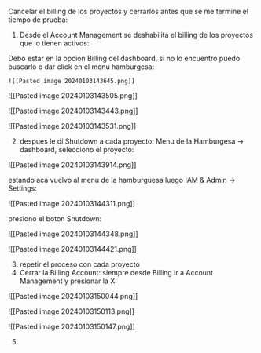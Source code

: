 Cancelar el billing de los proyectos y cerrarlos antes que se me termine el tiempo de prueba:

1. Desde el Account Management se deshabilita el billing de los proyectos que lo tienen activos:


Debo estar en la opcion Billing del dashboard, si no lo encuentro puedo buscarlo o dar click en el menu hamburgesa:

	![[Pasted image 20240103143645.png]]



![[Pasted image 20240103143505.png]]


![[Pasted image 20240103143443.png]]

![[Pasted image 20240103143531.png]]


2.  despues le dí Shutdown a cada proyecto:
Menu de la Hamburgesa -> dashboard, selecciono el proyecto:

![[Pasted image 20240103143914.png]]

estando aca vuelvo al menu de la hamburguesa luego IAM & Admin -> Settings:

![[Pasted image 20240103144311.png]]


presiono el boton Shutdown:

![[Pasted image 20240103144348.png]]


![[Pasted image 20240103144421.png]]

3. repetir el proceso con cada proyecto
4. Cerrar la Billing Account: siempre desde Billing ir a Account Management y presionar la X:

![[Pasted image 20240103150044.png]]

![[Pasted image 20240103150113.png]]

![[Pasted image 20240103150147.png]]

5. 